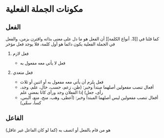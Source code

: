 # مكونات الجملة الفعلية

## الفعل

كما قلنا في [[3. أنواع الكلمة]] أن الفعل هو ما دل على معنى بذاته واقترن بزمن، والفعل في الجملة الفعلية يكون دائما هو أول كلمة، فلا يوجد فعل مؤخر

1. فعل لازم
     - فعل لا يأتي معه مفعول به

2. فعل متعدي
     - فعل يلزم أن يأتي معه مفعول به أو اثنين أو ثلاث
     - أفعال تنصب مفعولين أصلهما مبتدأ وخبر: (ظن، زعم، حسب، خال، علم، وجد، رأى، جعل) إذا الفعلان وجد ورأى كانا بمعنى علم
     - أفعال تنصب مفعولين ليس أصلهما المبتدأ وخبر: (أعطى، وهب، منح، منع، ألبس، كسا، سمَّى)

## الفاعل

هو من قام بالفعل أو اتصف به (كما لو كان الفاعل غير عاقل)


